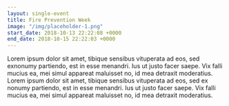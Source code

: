 ```yaml
---
layout: single-event
title: Fire Prevention Week
image: "/img/placeholder-1.png"
start_date: 2018-10-13 22:22:08 +0000
end_date: 2018-10-15 22:22:03 +0000
---
```

Lorem ipsum dolor sit amet, tibique sensibus vituperata ad eos, sed exnonumy partiendo, est in esse menandri. Ius ut justo facer saepe. Vix falli mucius ea, mei simul appareat maluisset no, id mea detraxit moderatius. Lorem ipsum dolor sit amet, tibique sensibus vituperata ad eos, sed ex nonumy partiendo, est in esse menandri. Ius ut justo facer saepe. Vix falli mucius ea, mei simul appareat maluisset no, id mea detraxit moderatius.